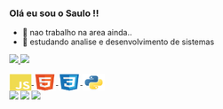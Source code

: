 ### Olá eu sou o Saulo !!



- 🔭 nao trabalho na area ainda..
- 🌱 estudando analise e desenvolvimento de sistemas


<a href="https://github.com/ssaulos">
  <img height="180em" src="https://github-readme-stats.vercel.app/api?username=ssaulos&show_icons=true&theme=nightowl&include_all_commits=true&count_private=true"/>
  <img height="180em" src="https://github-readme-stats.vercel.app/api/top-langs/?username=ssaulos&layout=compact&langs_count=7&theme=nightowl"/>
</div>

<div style="display: inline_block"><br>
  <img align="center" alt="ssaulos-Js" height="30" width="40" src="https://raw.githubusercontent.com/devicons/devicon/master/icons/javascript/javascript-plain.svg">
  <img align="center" alt="ssaulos-HTML" height="30" width="40" src="https://raw.githubusercontent.com/devicons/devicon/master/icons/html5/html5-original.svg">
  <img align="center" alt="ssaulos-CSS" height="30" width="40" src="https://raw.githubusercontent.com/devicons/devicon/master/icons/css3/css3-original.svg">
  <img align="center" alt="ssaulos-Python" height="30" width="40" src="https://raw.githubusercontent.com/devicons/devicon/master/icons/python/python-original.svg">
  


<div> 
  <a href="https://www.youtube.com" target="_blank"><img src="https://img.shields.io/badge/YouTube-FF0000?style=for-the-badge&logo=youtube&logoColor=white" target="_blank"></a>
  <a href="https://instagram.com" target="_blank"><img src="https://img.shields.io/badge/-Instagram-%23E4405F?style=for-the-badge&logo=instagram&logoColor=white" target="_blank"></a>
 <a href="https://discord.gg" target="_blank"><img src="https://img.shields.io/badge/Discord-7289DA?style=for-the-badge&logo=discord&logoColor=white" target="_blank"></a> 
 
</div>
